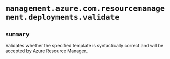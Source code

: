 # `management.azure.com.resourcemanagement.deployments.validate`

## `summary`
Validates whether the specified template is syntactically correct and will be accepted by Azure Resource Manager..


